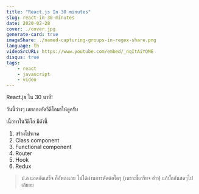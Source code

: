```yaml
---
title: "React.js In 30 minutes"
slug: react-in-30-minutes
date: 2020-02-28
cover: ./cover.jpg
generate-card: true
imageShare: ./named-capturing-groups-in-regex-share.png
language: th
videoSrcURL: https://www.youtube.com/embed/_nqItAiYQME
disqus: true
tags:
    - react
    - javascript
    - video
---
```


React.js ใน 30 นาที!

วันนี้ว่างๆ เลยลองอัดวีดีโอมาให้ดูครับ

เนื้อหาในวีดีโอ มีดังนี้

1. สร้างโปรเจค
2. Class component
3. Functional component
4. Router
5. Hook
6. Redux

> ป.ล แอดอัดเสร็จ ก็อัพลงเลย ไม่ได้ผ่านการตัดต่อใดๆ (เพราะขี้เกรียจ ฮ่าา) แก้บั๊กกันสดๆไปเล้ยยย